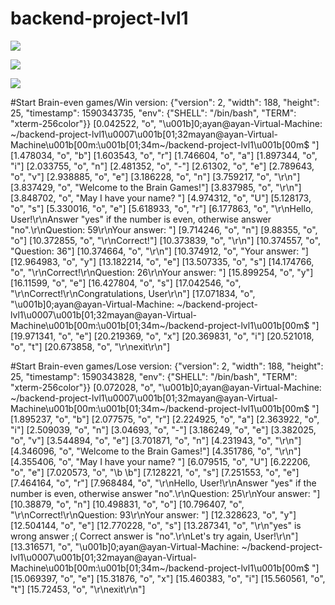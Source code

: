 # backend-project-lvl1
<a href="https://codeclimate.com/github/ayankz/backend-project-lvl1/maintainability"><img src="https://api.codeclimate.com/v1/badges/4de05ad3893a0db52e5e/maintainability" /></a>

<a href="https://codeclimate.com/github/ayankz/backend-project-lvl1/test_coverage"><img src="https://api.codeclimate.com/v1/badges/4de05ad3893a0db52e5e/test_coverage" /></a>

<img src= https://github.com/ayankz/backend-project-lvl1/workflows/GitHub-Actions-linter/badge.svg>


#Start Brain-even games/Win version:
{"version": 2, "width": 188, "height": 25, "timestamp": 1590343735, "env": {"SHELL": "/bin/bash", "TERM": "xterm-256color"}}
[0.042522, "o", "\u001b]0;ayan@ayan-Virtual-Machine: ~/backend-project-lvl1\u0007\u001b[01;32mayan@ayan-Virtual-Machine\u001b[00m:\u001b[01;34m~/backend-project-lvl1\u001b[00m$ "]
[1.478034, "o", "b"]
[1.603543, "o", "r"]
[1.746604, "o", "a"]
[1.897344, "o", "i"]
[2.033755, "o", "n"]
[2.481352, "o", "-"]
[2.61302, "o", "e"]
[2.789643, "o", "v"]
[2.938885, "o", "e"]
[3.186228, "o", "n"]
[3.759217, "o", "\r\n"]
[3.837429, "o", "Welcome to the Brain Games!"]
[3.837985, "o", "\r\n"]
[3.848702, "o", "May I have your name? "]
[4.974312, "o", "U"]
[5.128173, "o", "s"]
[5.330016, "o", "e"]
[5.618933, "o", "r"]
[6.177863, "o", "\r\nHello, User!\r\nAnswer \"yes\" if the number is even, otherwise answer \"no\".\r\nQuestion: 59\r\nYour answer: "]
[9.714246, "o", "n"]
[9.88355, "o", "o"]
[10.372855, "o", "\r\nCorrect!"]
[10.373839, "o", "\r\n"]
[10.374557, "o", "Question: 36"]
[10.374664, "o", "\r\n"]
[10.374912, "o", "Your answer: "]
[12.964983, "o", "y"]
[13.182214, "o", "e"]
[13.507335, "o", "s"]
[14.174766, "o", "\r\nCorrect!\r\nQuestion: 26\r\nYour answer: "]
[15.899254, "o", "y"]
[16.11599, "o", "e"]
[16.427804, "o", "s"]
[17.042546, "o", "\r\nCorrect!\r\nCongratulations, User\r\n"]
[17.071834, "o", "\u001b]0;ayan@ayan-Virtual-Machine: ~/backend-project-lvl1\u0007\u001b[01;32mayan@ayan-Virtual-Machine\u001b[00m:\u001b[01;34m~/backend-project-lvl1\u001b[00m$ "]
[19.971341, "o", "e"]
[20.219369, "o", "x"]
[20.369831, "o", "i"]
[20.521018, "o", "t"]
[20.673858, "o", "\r\nexit\r\n"]

#Start Brain-even games/Lose version:
{"version": 2, "width": 188, "height": 25, "timestamp": 1590343828, "env": {"SHELL": "/bin/bash", "TERM": "xterm-256color"}}
[0.072028, "o", "\u001b]0;ayan@ayan-Virtual-Machine: ~/backend-project-lvl1\u0007\u001b[01;32mayan@ayan-Virtual-Machine\u001b[00m:\u001b[01;34m~/backend-project-lvl1\u001b[00m$ "]
[1.895237, "o", "b"]
[2.077575, "o", "r"]
[2.224925, "o", "a"]
[2.363922, "o", "i"]
[2.509039, "o", "n"]
[3.04693, "o", "-"]
[3.186249, "o", "e"]
[3.382025, "o", "v"]
[3.544894, "o", "e"]
[3.701871, "o", "n"]
[4.231943, "o", "\r\n"]
[4.346096, "o", "Welcome to the Brain Games!"]
[4.351786, "o", "\r\n"]
[4.355406, "o", "May I have your name? "]
[6.079515, "o", "U"]
[6.22206, "o", "e"]
[7.020573, "o", "\b \b"]
[7.128221, "o", "s"]
[7.251553, "o", "e"]
[7.464164, "o", "r"]
[7.968484, "o", "\r\nHello, User!\r\nAnswer \"yes\" if the number is even, otherwise answer \"no\".\r\nQuestion: 25\r\nYour answer: "]
[10.38879, "o", "n"]
[10.498831, "o", "o"]
[10.796407, "o", "\r\nCorrect!\r\nQuestion: 93\r\nYour answer: "]
[12.328623, "o", "y"]
[12.504144, "o", "e"]
[12.770228, "o", "s"]
[13.287341, "o", "\r\n\"yes\" is wrong answer ;( Correct answer is \"no\".\r\nLet's try again, User!\r\n"]
[13.316571, "o", "\u001b]0;ayan@ayan-Virtual-Machine: ~/backend-project-lvl1\u0007\u001b[01;32mayan@ayan-Virtual-Machine\u001b[00m:\u001b[01;34m~/backend-project-lvl1\u001b[00m$ "]
[15.069397, "o", "e"]
[15.31876, "o", "x"]
[15.460383, "o", "i"]
[15.560561, "o", "t"]
[15.72453, "o", "\r\nexit\r\n"]
